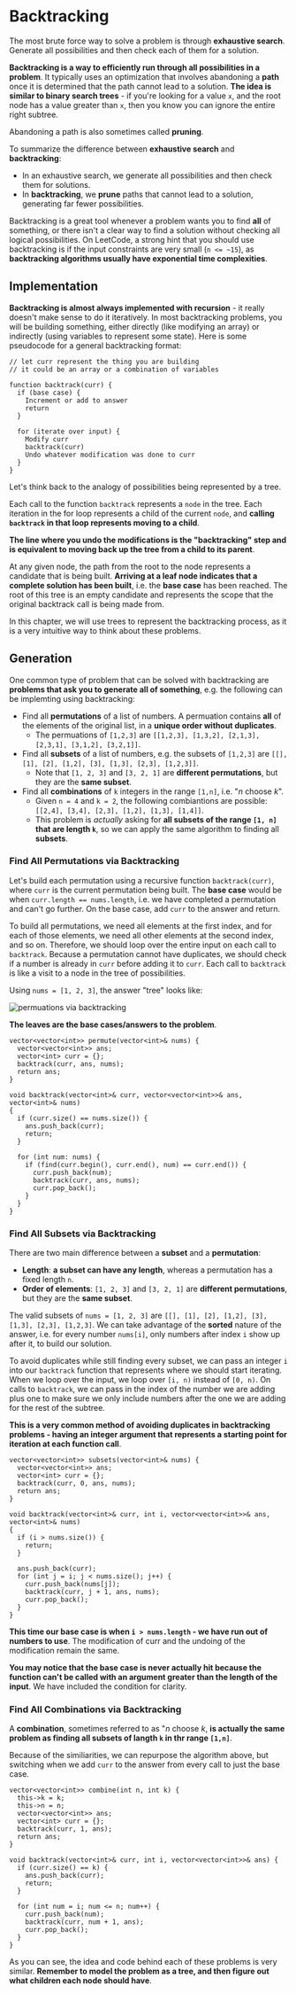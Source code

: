 # Backtracking
The most brute force way to solve a problem is through __exhaustive search__. Generate all possibilities and then check each of them for a solution.

__Backtracking is a way to efficiently run through all possibilities in a problem__. It typically uses an optimization that involves abandoning a __path__ once it is determined that the path cannot lead to a solution. __The idea is similar to binary search trees__ - if you're looking for a value `x`, and the root node has a value greater than `x`, then you know you can ignore the entire right subtree.

Abandoning a path is also sometimes called __pruning__.

To summarize the difference between __exhaustive search__ and __backtracking__:

- In an exhaustive search, we generate all possibilities and then check them for solutions.
- In __backtracking__, we __prune__ paths that cannot lead to a solution, generating far fewer possibilities.

Backtracking is a great tool whenever a problem wants you to find __all__ of something, or there isn't a clear way to find a solution without checking all logical possibilities. On LeetCode, a strong hint that you should use backtracking is if the input constraints are very small (`n <= ~15`), as __backtracking algorithms usually have exponential time complexities__.

## Implementation
__Backtracking is almost always implemented with recursion__ - it really doesn't make sense to do it iteratively. In most backtracking problems, you will be building something, either directly (like modifying an array) or indirectly (using variables to represent some state). Here is some pseudocode for a general backtracking format:

```
// let curr represent the thing you are building
// it could be an array or a combination of variables

function backtrack(curr) {
  if (base case) {
    Increment or add to answer
    return
  }

  for (iterate over input) {
    Modify curr
    backtrack(curr)
    Undo whatever modification was done to curr
  }
}
```

Let's think back to the analogy of possibilities being represented by a tree.

Each call to the function `backtrack` represents a `node` in the tree. Each iteration in the for loop represents a child of the current `node`, and __calling `backtrack` in that loop represents moving to a child__.

__The line where you undo the modifications is the "backtracking" step and is equivalent to moving back up the tree from a child to its parent__.

At any given node, the path from the root to the node represents a candidate that is being built. __Arriving at a leaf node indicates that a complete solution has been built__, i.e. the __base case__ has been reached. The root of this tree is an empty candidate and represents the scope that the original backtrack call is being made from.

In this chapter, we will use trees to represent the backtracking process, as it is a very intuitive way to think about these problems.

## Generation
One common type of problem that can be solved with backtracking are __problems that ask you to generate all of something__, e.g. the following can be implemting using backtracking:

- Find all __permutations__ of a list of numbers. A permuation contains __all__ of the elements of the original list, in a __unique order without duplicates__.
  - The permuations of `[1,2,3]` are `[[1,2,3], [1,3,2], [2,1,3], [2,3,1], [3,1,2], [3,2,1]]`.
- Find all __subsets__ of a list of numbers, e.g. the subsets of `[1,2,3]` are `[[], [1], [2], [1,2], [3], [1,3], [2,3], [1,2,3]]`.
  - Note that `[1, 2, 3]` and `[3, 2, 1]` are __different permutations__, but they are the __same subset__.
- Find all __combinations__ of `k` integers in the range `[1,n]`, i.e. "$n$ choose $k$".
  - Given `n = 4` and `k = 2`, the following combiantions are possible:  `[[2,4], [3,4], [2,3], [1,2], [1,3], [1,4]]`.
  - This problem is _actually_ asking for __all subsets of the range `[1, n]` that are length `k`__, so we can apply the same algorithm to finding all __subsets__.

### Find All Permutations via Backtracking
Let's build each permutation using a recursive function `backtrack(curr)`, where `curr` is the current permutation being built. The __base case__ would be when `curr.length == nums.length`, i.e. we have completed a permutation and can't go further. On the base case, add `curr` to the answer and return.

To build all permutations, we need all elements at the first index, and for each of those elements, we need all other elements at the second index, and so on. Therefore, we should loop over the entire input on each call to `backtrack`. Because a permutation cannot have duplicates, we should check if a number is already in `curr` before adding it to `curr`. Each call to `backtrack` is like a visit to a node in the tree of possibilities.

Using `nums = [1, 2, 3]`, the answer "tree" looks like:

![permuations via backtracking](figs/backtracking_permutations.png)

__The leaves are the base cases/answers to the problem__.

```
vector<vector<int>> permute(vector<int>& nums) {
  vector<vector<int>> ans;
  vector<int> curr = {};
  backtrack(curr, ans, nums);
  return ans;
}

void backtrack(vector<int>& curr, vector<vector<int>>& ans, vector<int>& nums)
{
  if (curr.size() == nums.size()) {
    ans.push_back(curr);
    return;
  }
  
  for (int num: nums) {
    if (find(curr.begin(), curr.end(), num) == curr.end()) {
      curr.push_back(num);
      backtrack(curr, ans, nums);
      curr.pop_back();
    }
  }
}
```

### Find All Subsets via Backtracking
There are two main difference between a __subset__ and a __permutation__:

- __Length__: __a subset can have any length__, whereas a permutation has a fixed length `n`.
- __Order of elements__: `[1, 2, 3]` and `[3, 2, 1]` are __different permutations__, but they are the __same subset__.

The valid subsets of `nums = [1, 2, 3]` are `[[], [1], [2], [1,2], [3], [1,3], [2,3], [1,2,3]`. We can take advantage of the __sorted__ nature of the answer, i.e. for every number `nums[i]`, only numbers after index `i` show up after it, to build our solution.

To avoid duplicates while still finding every subset, we can pass an integer `i` into our `backtrack` function that represents where we should start iterating. When we loop over the input, we loop over `[i, n)` instead of `[0, n)`. On calls to `backtrack`, we can pass in the index of the number we are adding plus one to make sure we only include numbers after the one we are adding for the rest of the subtree.

__This is a very common method of avoiding duplicates in backtracking problems - having an integer argument that represents a starting point for iteration at each function call__.

```
vector<vector<int>> subsets(vector<int>& nums) {
  vector<vector<int>> ans;
  vector<int> curr = {};
  backtrack(curr, 0, ans, nums);
  return ans;
}

void backtrack(vector<int>& curr, int i, vector<vector<int>>& ans, vector<int>& nums)
{
  if (i > nums.size()) {
    return;
  }
  
  ans.push_back(curr);
  for (int j = i; j < nums.size(); j++) {
    curr.push_back(nums[j]);
    backtrack(curr, j + 1, ans, nums);
    curr.pop_back();
  }
}
```

__This time our base case is when `i > nums.length` - we have run out of numbers to use__. The modification of curr and the undoing of the modification remain the same.

__You may notice that the base case is never actually hit because the function can't be called with an argument greater than the length of the input__. We have included the condition for clarity.

### Find All Combinations via Backtracking
A __combination__, sometimes referred to as "$n$ choose $k$, __is actually the same problem as finding all subsets of langth `k` in thr range `[1,n]`__.

Because of the similiarities, we can repurpose the algorithm above, but switching when we add `curr` to the answer from every call to just the base case.

```
vector<vector<int>> combine(int n, int k) {
  this->k = k;
  this->n = n;
  vector<vector<int>> ans;
  vector<int> curr = {};
  backtrack(curr, 1, ans);
  return ans;
}

void backtrack(vector<int>& curr, int i, vector<vector<int>>& ans) {
  if (curr.size() == k) {
    ans.push_back(curr);
    return;
  }
  
  for (int num = i; num <= n; num++) {
    curr.push_back(num);
    backtrack(curr, num + 1, ans);
    curr.pop_back();
  }
}
```

As you can see, the idea and code behind each of these problems is very similar. __Remember to model the problem as a tree, and then figure out what children each node should have__.